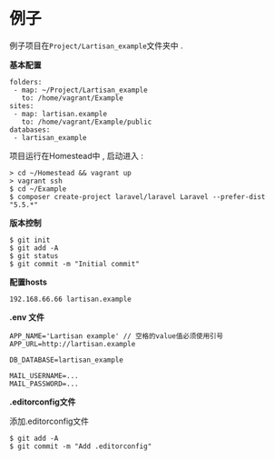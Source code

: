 # 例子

例子项目在`Project/Lartisan_example`文件夹中 .

**基本配置**

```
folders:
 - map: ~/Project/Lartisan_example
   to: /home/vagrant/Example
sites:
 - map: lartisan.example
   to: /home/vagrant/Example/public
databases:
 - lartisan_example
```

项目运行在Homestead中 , 启动进入 :

```
> cd ~/Homestead && vagrant up
> vagrant ssh
$ cd ~/Example
$ composer create-project laravel/laravel Laravel --prefer-dist "5.5.*"
```

**版本控制**

```
$ git init
$ git add -A
$ git status
$ git commit -m "Initial commit"
```

**配置hosts**

```
192.168.66.66 lartisan.example
```

**.env 文件**

```
APP_NAME='Lartisan example' // 空格的value值必须使用引号
APP_URL=http://lartisan.example

DB_DATABASE=lartisan_example

MAIL_USERNAME=...
MAIL_PASSWORD=...
```

**.editorconfig文件**

添加.editorconfig文件

```
$ git add -A
$ git commit -m "Add .editorconfig"
```



